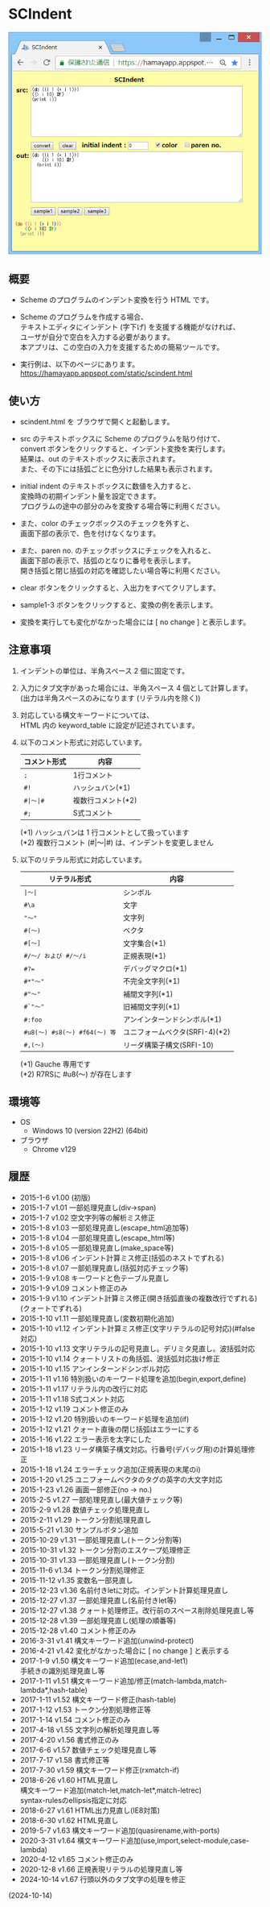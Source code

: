 # SCIndent

![image](image.png)

## 概要
- Scheme のプログラムのインデント変換を行う HTML です。

- Scheme のプログラムを作成する場合、  
  テキストエディタにインデント (字下げ) を支援する機能がなければ、  
  ユーザが自分で空白を入力する必要があります。  
  本アプリは、この空白の入力を支援するための簡易ツールです。

- 実行例は、以下のページにあります。  
  https://hamayapp.appspot.com/static/scindent.html


## 使い方
- scindent.html を ブラウザで開くと起動します。

- src のテキストボックスに Scheme のプログラムを貼り付けて、  
  convert ボタンをクリックすると、インデント変換を実行します。  
  結果は、out のテキストボックスに表示されます。  
  また、その下には括弧ごとに色分けした結果も表示されます。

- initial indent のテキストボックスに数値を入力すると、  
  変換時の初期インデント量を設定できます。  
  プログラムの途中の部分のみを変換する場合等に利用ください。

- また、color のチェックボックスのチェックを外すと、  
  画面下部の表示で、色を付けなくなります。

- また、paren no. のチェックボックスにチェックを入れると、  
  画面下部の表示で、括弧のとなりに番号を表示します。  
  開き括弧と閉じ括弧の対応を確認したい場合等に利用ください。

- clear ボタンをクリックすると、入出力をすべてクリアします。

- sample1-3 ボタンをクリックすると、変換の例を表示します。

- 変換を実行しても変化がなかった場合には [ no change ] と表示します。


## 注意事項
1. インデントの単位は、半角スペース 2 個に固定です。

2. 入力にタブ文字があった場合には、半角スペース 4 個として計算します。  
   (出力は半角スペースのみになります (リテラル内を除く))

3. 対応している構文キーワードについては、  
   HTML 内の keyword_table に設定が記述されています。

4. 以下のコメント形式に対応しています。
   
   |<div align="center">コメント形式</div>|<div align="center">内容</div>|
   |---|---|
   |`;`                          |1行コメント       |
   |`#!`                         |ハッシュバン(*1)  |
   |<code>#&#124;～&#124;#</code>|複数行コメント(*2)|
   |`#;`                         |S式コメント       |
   
   (*1) ハッシュバンは 1 行コメントとして扱っています  
   (*2) 複数行コメント (#|～|#) は、インデントを変更しません

5. 以下のリテラル形式に対応しています。
   
   |<div align="center">リテラル形式</div>|<div align="center">内容</div>|
   |---|---|
   |<code>&#124;～&#124;</code>  |シンボル                      |
   |`#\a`                        |文字                          |
   |`"～"`                       |文字列                        |
   |`#(～)`                      |ベクタ                        |
   |`#[～]`                      |文字集合(*1)                  |
   |`#/～/ および #/～/i`        |正規表現(*1)                  |
   |`#?=`                        |デバッグマクロ(*1)            |
   |`#*"～"`                     |不完全文字列(*1)              |
   |`#"～"`                      |補間文字列(*1)                |
   |``#`"～"``                   |旧補間文字列(*1)              |
   |`#:foo`                      |アンインターンドシンボル(*1)  |
   |`#u8(～) #s8(～) #f64(～) 等`|ユニフォームベクタ(SRFI-4)(*2)|
   |`#,(～)`                     |リーダ構築子構文(SRFI-10)     |
   
   (*1) Gauche 専用です  
   (*2) R7RSに #u8(～) が存在します


## 環境等
- OS
  - Windows 10 (version 22H2) (64bit)
- ブラウザ
  - Chrome v129

## 履歴
- 2015-1-6   v1.00 (初版)
- 2015-1-7   v1.01 一部処理見直し(div→span)
- 2015-1-7   v1.02 空文字列等の解析ミス修正
- 2015-1-8   v1.03 一部処理見直し(escape_html追加等)
- 2015-1-8   v1.04 一部処理見直し(escape_html等)
- 2015-1-8   v1.05 一部処理見直し(make_space等)
- 2015-1-8   v1.06 インデント計算ミス修正(括弧のネストでずれる)
- 2015-1-8   v1.07 一部処理見直し(括弧対応チェック等)
- 2015-1-9   v1.08 キーワードと色テーブル見直し
- 2015-1-9   v1.09 コメント修正のみ
- 2015-1-9   v1.10 インデント計算ミス修正(開き括弧直後の複数改行でずれる)(クォートでずれる)
- 2015-1-10  v1.11 一部処理見直し(変数初期化追加)
- 2015-1-10  v1.12 インデント計算ミス修正(文字リテラルの記号対応)(#false対応)
- 2015-1-10  v1.13 文字リテラルの記号見直し。デリミタ見直し。波括弧対応
- 2015-1-10  v1.14 クォートリストの角括弧、波括弧対応抜け修正
- 2015-1-10  v1.15 アンインターンドシンボル対応
- 2015-1-11  v1.16 特別扱いのキーワード処理を追加(begin,export,define)
- 2015-1-11  v1.17 リテラル内の改行に対応
- 2015-1-11  v1.18 S式コメント対応
- 2015-1-12  v1.19 コメント修正のみ
- 2015-1-12  v1.20 特別扱いのキーワード処理を追加(if)
- 2015-1-12  v1.21 クォート直後の閉じ括弧はエラーにする
- 2015-1-16  v1.22 エラー表示を太字にした
- 2015-1-18  v1.23 リーダ構築子構文対応。行番号(デバッグ用)の計算処理修正
- 2015-1-18  v1.24 エラーチェック追加(正規表現の末尾のi)
- 2015-1-20  v1.25 ユニフォームベクタのタグの英字の大文字対応
- 2015-1-23  v1.26 画面一部修正(no → no.)
- 2015-2-5   v1.27 一部処理見直し(最大値チェック等)
- 2015-2-9   v1.28 数値チェック処理見直し
- 2015-2-11  v1.29 トークン分割処理見直し
- 2015-5-21  v1.30 サンプルボタン追加
- 2015-10-29 v1.31 一部処理見直し(トークン分割等)
- 2015-10-31 v1.32 トークン分割のエスケープ処理修正
- 2015-10-31 v1.33 一部処理見直し(トークン分割)
- 2015-11-6  v1.34 トークン分割処理修正
- 2015-11-12 v1.35 変数名一部見直し
- 2015-12-23 v1.36 名前付きletに対応。インデント計算処理見直し
- 2015-12-27 v1.37 一部処理見直し(名前付きlet等)
- 2015-12-27 v1.38 クォート処理修正。改行前のスペース削除処理見直し等
- 2015-12-28 v1.39 一部処理見直し(処理の順番等)
- 2015-12-28 v1.40 コメント修正のみ
- 2016-3-31  v1.41 構文キーワード追加(unwind-protect)
- 2016-4-21  v1.42 変化がなかった場合に [ no change ] と表示する
- 2017-1-9   v1.50 構文キーワード追加(ecase,and-let1)  
  手続きの識別処理見直し等
- 2017-1-11  v1.51 構文キーワード追加/修正(match-lambda,match-lambda*,hash-table)
- 2017-1-11  v1.52 構文キーワード修正(hash-table)
- 2017-1-12  v1.53 トークン分割処理修正等
- 2017-1-14  v1.54 コメント修正のみ
- 2017-4-18  v1.55 文字列の解析処理見直し等
- 2017-4-20  v1.56 書式修正のみ
- 2017-6-6   v1.57 数値チェック処理見直し等
- 2017-7-17  v1.58 書式修正等
- 2017-7-30  v1.59 構文キーワード修正(rxmatch-if)
- 2018-6-26  v1.60 HTML見直し  
  構文キーワード追加(match-let,match-let*,match-letrec)  
  syntax-rulesのellipsis指定に対応
- 2018-6-27  v1.61 HTML出力見直し(IE8対策)
- 2018-6-30  v1.62 HTML見直し
- 2019-5-7   v1.63 構文キーワード追加(quasirename,with-ports)
- 2020-3-31  v1.64 構文キーワード追加(use,import,select-module,case-lambda)
- 2020-4-12  v1.65 コメント修正のみ
- 2020-12-8  v1.66 正規表現リテラルの処理見直し等
- 2024-10-14 v1.67 行頭以外のタブ文字の処理を修正


(2024-10-14)
